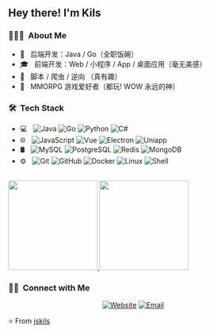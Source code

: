 <h2> Hey there! I'm Kils</h2>

<h3> 👨🏻‍💻 &nbsp;About Me </h3>

- 🤔 &nbsp; 后端开发：Java / Go（全职饭碗）
- 🎓 &nbsp; 前端开发：Web / 小程序 / App / 桌面应用（毫无美感）
- 💼 &nbsp; 脚本 / 爬虫 / 逆向 （真有趣）
- 🌱 &nbsp; MMORPG 游戏爱好者（都玩! WOW 永远的神）

<h3> 🛠 &nbsp;Tech Stack</h3>

- 💻 &nbsp;
  ![Java](https://img.shields.io/badge/-Java-333333?style=flat&logo=openjdk&logoColor=007396)
  ![Go](https://img.shields.io/badge/-Go-333333?style=flat&logo=Go&logoColor=007396)
  ![Python](https://img.shields.io/badge/-Python-333333?style=flat&logo=python)
  ![C#](https://img.shields.io/badge/-C%23-333333?style=flat&logo=csharp&logoColor=00599C)
- 🌐 &nbsp;
  ![JavaScript](https://img.shields.io/badge/-JavaScript-333333?style=flat&logo=javascript)
  ![Vue](https://img.shields.io/badge/-Vue-333333?style=flat&logo=vue.js)
  ![Electron](https://img.shields.io/badge/-Electron-333333?style=flat&logo=Electron)
  ![Uniapp](https://img.shields.io/badge/-Uniapp-333333?style=flat&logo=unicode)
- 🛢 &nbsp;
  ![MySQL](https://img.shields.io/badge/-MySQL-333333?style=flat&logo=mysql)
  ![PostgreSQL](https://img.shields.io/badge/-PostgreSQL-333333?style=flat&logo=postgresql)
  ![Redis](https://img.shields.io/badge/-Redis-333333?style=flat&logo=redis)
  ![MongoDB](https://img.shields.io/badge/-MongoDB-333333?style=flat&logo=mongodb)
- ⚙️ &nbsp;
  ![Git](https://img.shields.io/badge/-Git-333333?style=flat&logo=git)
  ![GitHub](https://img.shields.io/badge/-GitHub-333333?style=flat&logo=github)
  ![Docker](https://img.shields.io/badge/-Docker-333333?style=flat&logo=Docker)
  ![Linux](https://img.shields.io/badge/-Linux-333333?style=flat&logo=Linux)
  ![Shell](https://img.shields.io/badge/-Shell-333333?style=flat&logo=gnubash)

<br/>

<a href="https://github.com/jskils">
  <img height="180em" src="https://github-readme-stats.vercel.app/api?username=jskils&theme=buefy&show_icons=true" />
  <img height="180em" src="https://github-readme-stats.vercel.app/api/top-langs/?username=jskils&theme=buefy&layout=compact" />
</a>

<br/>

<h3> 🤝🏻 &nbsp;Connect with Me </h3>

<p align="center">
<a href="https://yangyulife.com/"><img alt="Website" src="https://img.shields.io/badge/Website-yangyulife.com-blue?style=flat-square&logo=google-chrome"></a>
<a href="mailto:yjskils@gmail.com"><img alt="Email" src="https://img.shields.io/badge/Email-yjskils@gmail.com-blue?style=flat-square&logo=gmail"></a>
</p>

⭐️ From [jskils](https://github.com/jskils)
